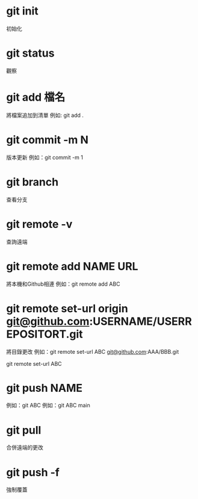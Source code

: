 # git init
初始化

# git status
觀察

# git add 檔名
將檔案追加到清單
例如: git add .

# git commit -m N
版本更新
例如：git commit -m 1

# git branch
查看分支

# git remote -v
查詢遠端

# git remote add NAME URL 
將本機和Github相連
例如：git remote add ABC

# git remote set-url origin git@github.com:USERNAME/USERREPOSITORT.git

將目錄更改
例如：git remote set-url ABC git@github.com:AAA/BBB.git

git remote set-url ABC 

# git push NAME
例如：git  ABC
例如：git  ABC  main

# git pull
合併遠端的更改

# git push -f
強制覆蓋
